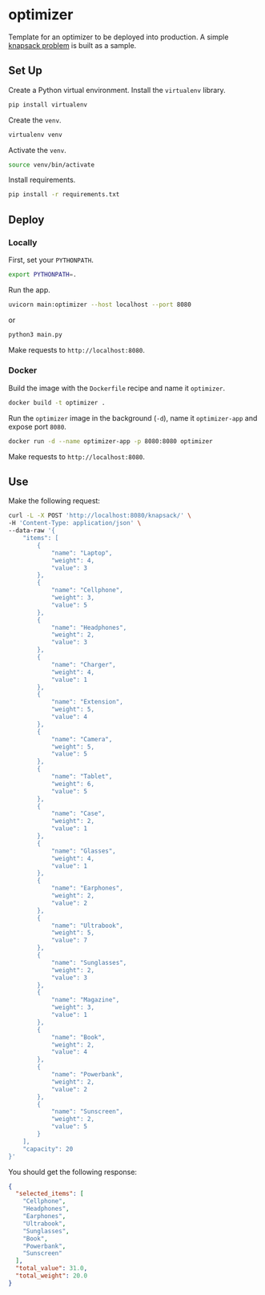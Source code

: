 # optimizer

Template for an optimizer to be deployed into production. A
simple [knapsack problem](https://en.wikipedia.org/wiki/Knapsack_problem)
is built as a sample.

## Set Up

Create a Python virtual environment. Install the `virtualenv` library.

```bash
pip install virtualenv
```

Create the `venv`.

```bash
virtualenv venv
```

Activate the `venv`.

```bash
source venv/bin/activate
```

Install requirements.

```bash
pip install -r requirements.txt
```

## Deploy

### Locally

First, set your `PYTHONPATH`.

```bash
export PYTHONPATH=.
```

Run the app.

```bash
uvicorn main:optimizer --host localhost --port 8080
```

or

```bash
python3 main.py
```

Make requests to `http://localhost:8080`.

### Docker

Build the image with the `Dockerfile` recipe and name it `optimizer`.

```bash
docker build -t optimizer .
```

Run the `optimizer` image in the background (`-d`), name it `optimizer-app` and
expose port `8080`.

```bash
docker run -d --name optimizer-app -p 8080:8080 optimizer
```

Make requests to `http://localhost:8080`.

## Use

Make the following request:

```bash
curl -L -X POST 'http://localhost:8080/knapsack/' \
-H 'Content-Type: application/json' \
--data-raw '{
    "items": [
        {
            "name": "Laptop",
            "weight": 4,
            "value": 3
        },
        {
            "name": "Cellphone",
            "weight": 3,
            "value": 5
        },
        {
            "name": "Headphones",
            "weight": 2,
            "value": 3
        },
        {
            "name": "Charger",
            "weight": 4,
            "value": 1
        },
        {
            "name": "Extension",
            "weight": 5,
            "value": 4
        },
        {
            "name": "Camera",
            "weight": 5,
            "value": 5
        },
        {
            "name": "Tablet",
            "weight": 6,
            "value": 5
        },
        {
            "name": "Case",
            "weight": 2,
            "value": 1
        },
        {
            "name": "Glasses",
            "weight": 4,
            "value": 1
        },
        {
            "name": "Earphones",
            "weight": 2,
            "value": 2
        },
        {
            "name": "Ultrabook",
            "weight": 5,
            "value": 7
        },
        {
            "name": "Sunglasses",
            "weight": 2,
            "value": 3
        },
        {
            "name": "Magazine",
            "weight": 3,
            "value": 1
        },
        {
            "name": "Book",
            "weight": 2,
            "value": 4
        },
        {
            "name": "Powerbank",
            "weight": 2,
            "value": 2
        },
        {
            "name": "Sunscreen",
            "weight": 2,
            "value": 5
        }
    ],
    "capacity": 20
}'
```

You should get the following response:

```JSON
{
  "selected_items": [
    "Cellphone",
    "Headphones",
    "Earphones",
    "Ultrabook",
    "Sunglasses",
    "Book",
    "Powerbank",
    "Sunscreen"
  ],
  "total_value": 31.0,
  "total_weight": 20.0
}
```
